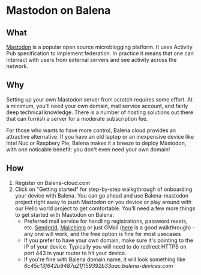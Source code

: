 # Mastodon on Balena

## What
[Mastodon](https://joinmastodon.org/) is a popular open source microblogging platform. It uses Activity Pub specification to implement federation. In practice it means that one can interract with users from external servers and see activity across the network.

## Why
Setting up your own Mastodon server from scratch requires some effort. At a minimum, you'll need your own domain, mail service account, and fairly deep technical knowledge. There is a number of hosting solutions out there that can furnish a server for a moderate subscription fee. 

For those who wants to have more control, Balena cloud provides an attractive alternative. If you have an old laptop or an inexpensive device like Intel Nuc or Raspbery Pie, Balena makes it a breeze to deploy Mastodon, with one noticable benefit: you don't even need your own domain! 

## How

1. Register on Balena-cloud.com
2. Click on "Getting started" for step-by-step walkgthrough of onboarding your device with Balena. You can go ahead and use Balena-mastodon project right away to push Mastodon on you device or play around with our Hello world project to get comfortable. You'll need a few more things to get started with Mastodon on Balena:
   * Preferred mail service for handling registrations, password resets, etc. [Sendgrid](https://app.sendgrid.com/), [Mailchimp](https://mailchimp.com/) or just GMail ([here](https://kinsta.com/blog/gmail-smtp-server/) is a good walkthrough) - any one will work, and the free option is fine for most usecases
   * If you prefer to have your own domain, make sure it's pointing to the IP of your device. Typically you will need to do redirect HTTPS on port 443 in your router to hit your device. 
   * If you're fine with Balena domain name, it will look something like *6c45c13f642b9487a21f159392b33aac.balena-devices.com*


